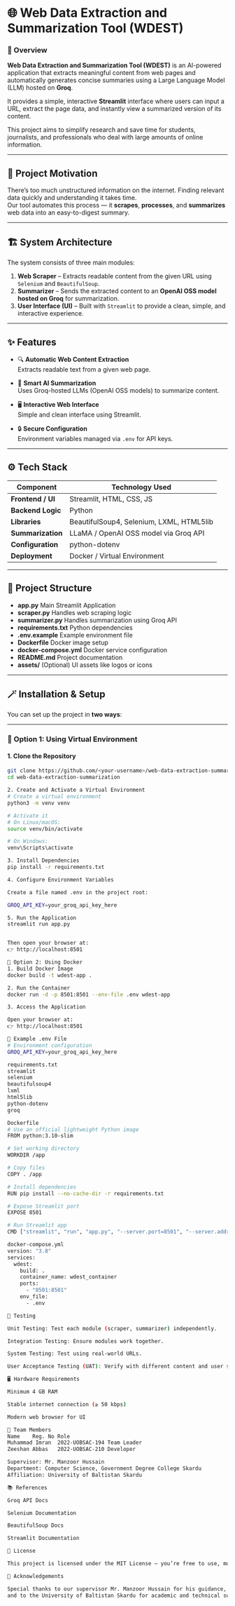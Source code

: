 # 🌐 Web Data Extraction and Summarization Tool (WDEST)

### 🚀 Overview

**Web Data Extraction and Summarization Tool (WDEST)** is an AI-powered application that extracts meaningful content from web pages and automatically generates concise summaries using a Large Language Model (LLM) hosted on **Groq**.  

It provides a simple, interactive **Streamlit** interface where users can input a URL, extract the page data, and instantly view a summarized version of its content.  

This project aims to simplify research and save time for students, journalists, and professionals who deal with large amounts of online information.

---

## 🧠 Project Motivation

There’s too much unstructured information on the internet. Finding relevant data quickly and understanding it takes time.  
Our tool automates this process — it **scrapes**, **processes**, and **summarizes** web data into an easy-to-digest summary.

---

## 🏗️ System Architecture

The system consists of three main modules:

1. **Web Scraper** – Extracts readable content from the given URL using `Selenium` and `BeautifulSoup`.
2. **Summarizer** – Sends the extracted content to an **OpenAI OSS model hosted on Groq** for summarization.
3. **User Interface (UI)** – Built with `Streamlit` to provide a clean, simple, and interactive experience.

---

## ✨ Features

- 🔍 **Automatic Web Content Extraction**  
  Extracts readable text from a given web page.
  
- 🧩 **Smart AI Summarization**  
  Uses Groq-hosted LLMs (OpenAI OSS models) to summarize content.

- 🖥️ **Interactive Web Interface**  
  Simple and clean interface using Streamlit.

- 🔒 **Secure Configuration**  
  Environment variables managed via `.env` for API keys.

---

## ⚙️ Tech Stack

| Component | Technology Used |
|------------|----------------|
| **Frontend / UI** | Streamlit, HTML, CSS, JS |
| **Backend Logic** | Python |
| **Libraries** | BeautifulSoup4, Selenium, LXML, HTML5lib |
| **Summarization** | LLaMA / OpenAI OSS model via Groq API |
| **Configuration** | python-dotenv |
| **Deployment** | Docker / Virtual Environment |

---
## 🧩 Project Structure
- **app.py** Main Streamlit Application 
- **scraper.py**  Handles web scraping logic 
- **summarizer.py**  Handles summarization using Groq API 
- **requirements.txt**  Python dependencies 
- **.env.example**  Example environment file 
- **Dockerfile**  Docker image setup 
- **docker-compose.yml**  Docker service configuration 
- **README.md**  Project documentation 
- **assets/**  (Optional) UI assets like logos or icons 
---

## 🪄 Installation & Setup

You can set up the project in **two ways**:

---

### 🧱 Option 1: Using Virtual Environment

#### 1. Clone the Repository
```bash
git clone https://github.com/<your-username>/web-data-extraction-summarization.git
cd web-data-extraction-summarization

2. Create and Activate a Virtual Environment
# Create a virtual environment
python3 -m venv venv

# Activate it
# On Linux/macOS:
source venv/bin/activate

# On Windows:
venv\Scripts\activate

3. Install Dependencies
pip install -r requirements.txt

4. Configure Environment Variables

Create a file named .env in the project root:

GROQ_API_KEY=your_groq_api_key_here

5. Run the Application
streamlit run app.py


Then open your browser at:
👉 http://localhost:8501

🐳 Option 2: Using Docker
1. Build Docker Image
docker build -t wdest-app .

2. Run the Container
docker run -d -p 8501:8501 --env-file .env wdest-app

3. Access the Application

Open your browser at:
👉 http://localhost:8501

📜 Example .env File
# Environment configuration
GROQ_API_KEY=your_groq_api_key_here

requirements.txt
streamlit
selenium
beautifulsoup4
lxml
html5lib
python-dotenv
groq

Dockerfile
# Use an official lightweight Python image
FROM python:3.10-slim

# Set working directory
WORKDIR /app

# Copy files
COPY . /app

# Install dependencies
RUN pip install --no-cache-dir -r requirements.txt

# Expose Streamlit port
EXPOSE 8501

# Run Streamlit app
CMD ["streamlit", "run", "app.py", "--server.port=8501", "--server.address=0.0.0.0"]

docker-compose.yml
version: "3.8"
services:
  wdest:
    build: .
    container_name: wdest_container
    ports:
      - "8501:8501"
    env_file:
      - .env

🧪 Testing

Unit Testing: Test each module (scraper, summarizer) independently.

Integration Testing: Ensure modules work together.

System Testing: Test using real-world URLs.

User Acceptance Testing (UAT): Verify with different content and user scenarios.

🖥️ Hardware Requirements

Minimum 4 GB RAM

Stable internet connection (≥ 50 kbps)

Modern web browser for UI

👥 Team Members
Name	Reg. No	Role
Muhammad Imran	2022-UOBSAC-194	Team Leader
Zeeshan Abbas	2022-UOBSAC-210	Developer

Supervisor: Mr. Manzoor Hussain
Department: Computer Science, Government Degree College Skardu
Affiliation: University of Baltistan Skardu

📚 References

Groq API Docs

Selenium Documentation

BeautifulSoup Docs

Streamlit Documentation

📄 License

This project is licensed under the MIT License — you’re free to use, modify, and distribute it.

🌟 Acknowledgements

Special thanks to our supervisor Mr. Manzoor Hussain for his guidance,
and to the University of Baltistan Skardu for academic and technical support.



```
